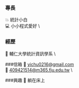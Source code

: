 ### 專長 
:collision: 統計小白 \
:computer: 小小程式愛好 \

### 經歷
:star2: 輔仁大學統計資訊學系 \

###信箱
:email: yichu0216@gmail.com \
:email: 409421514@m365.fju.edu.tw \

###興趣
:sleeping_bed: 躺在床上







